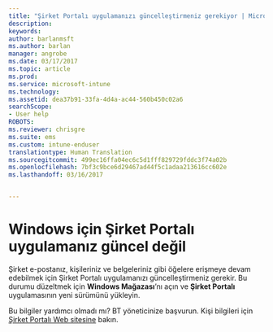 ```yaml
---
title: "Şirket Portalı uygulamanızı güncelleştirmeniz gerekiyor | Microsoft Docs"
description: 
keywords: 
author: barlanmsft
ms.author: barlan
manager: angrobe
ms.date: 03/17/2017
ms.topic: article
ms.prod: 
ms.service: microsoft-intune
ms.technology: 
ms.assetid: dea37b91-33fa-4d4a-ac44-560b450c02a6
searchScope:
- User help
ROBOTS: 
ms.reviewer: chrisgre
ms.suite: ems
ms.custom: intune-enduser
translationtype: Human Translation
ms.sourcegitcommit: 499ec16ffa04ec6c5d1fff829729fddc3f74a02b
ms.openlocfilehash: 7bf3c9bce6d29467ad44f5c1adaa213616cc602e
ms.lasthandoff: 03/16/2017


---
```


# <a name="your-company-portal-app-for-windows-is-out-of-date"></a>Windows için Şirket Portalı uygulamanız güncel değil

Şirket e-postanız, kişileriniz ve belgeleriniz gibi öğelere erişmeye devam edebilmek için Şirket Portalı uygulamanızı güncelleştirmeniz gerekir. Bu durumu düzeltmek için **Windows Mağazası**’nı açın ve **Şirket Portalı** uygulamasının yeni sürümünü yükleyin.

Bu bilgiler yardımcı olmadı mı? BT yöneticinize başvurun. Kişi bilgileri için [Şirket Portalı Web sitesine](http://portal.manage.microsoft.com) bakın.

